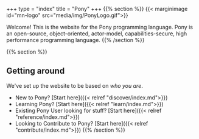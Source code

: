 +++
type = "index"
title = "Pony"
+++
{{% section %}}
{{< marginimage id="mn-logo" src="media/img/PonyLogo.gif">}}

Welcome! This is the website for the Pony programming language. Pony is an open-source, object-oriented, actor-model, capabilities-secure, high performance programming language. 
{{% /section %}}

{{% section %}}
## Getting around

We've set up the website to be based on _who you are_. 

* New to Pony? [Start here]({{< relref "discover/index.md">}})
* Learning Pony? [Start here]({{< relref "learn/index.md">}})
* Existing Pony User looking for stuff? [Start here]({{< relref "reference/index.md">}})
* Looking to Contribute to Pony? [Start here]({{< relref "contribute/index.md">}})
{{% /section %}}
